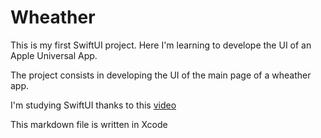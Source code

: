 # Wheather

This is my first SwiftUI project. Here I'm learning to develope the UI of an Apple Universal App.

The project consists in developing the UI of the main page of a wheather app.

I'm studying SwiftUI thanks to this [video](https://youtu.be/b1oC7sLIgpI?si=rbQqJavLBTJpxdya)

This markdown file is written in Xcode
